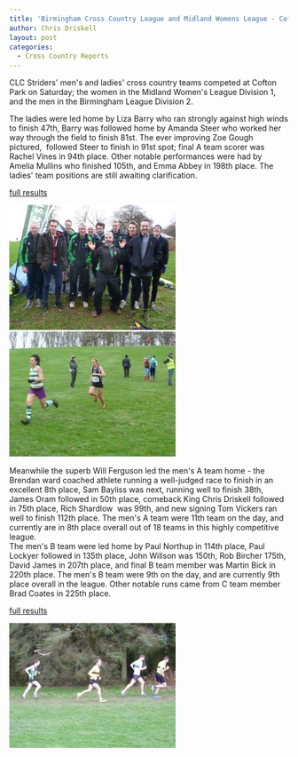 ```yaml
---
title: 'Birmingham Cross Country League and Midland Womens League - Cofton Park 05.12.2015'
author: Chris Driskell
layout: post
categories:
  - Cross Country Reports
---
```


CLC Striders' men's and ladies' cross country teams competed at Cofton Park on Saturday; the women in the Midland Women's League Division 1, and the men in the Birmingham League Division 2.

The ladies were led home by Liza Barry who ran strongly against high winds to finish 47th, Barry was followed home by Amanda Steer who worked her way through the field to finish 81st. The ever improving Zoe Gough pictured,  followed Steer to finish in 91st spot; final A team scorer was Rachel Vines in 94th place. Other notable performances were had by Amelia Mullins who finished 105th, and Emma Abbey in 198th place. The ladies' team positions are still awaiting clarification.

[full results](/images/2015/12/Team-results-Race-2-Overall.pdf)

<img src="/images/2015/12/IMG_0146-300x225.jpg" alt="IMG_0146"  />

<img src="/images/2015/12/IMG_2382-300x225.jpg" alt="IMG_2382"  />

Meanwhile the superb Will Ferguson led the men's A team home - the Brendan ward coached athlete running a well-judged race to finish in an excellent 8th place, Sam Bayliss was next, running well to finish 38th, James Oram followed in 50th place, comeback King Chris Driskell followed in 75th place, Rich Shardlow  was 99th, and new signing Tom Vickers ran well to finish 112th place. The men's A team were 11th team on the day, and currently are in 8th place overall out of 18 teams in this highly competitive league.  
The men's B team were led home by Paul Northup in 114th place, Paul Lockyer followed in 135th place, John Willson was 150th, Rob Bircher 175th, David James in 207th place, and final B team member was Martin Bick in 220th place. The men's B team were 9th on the day, and are currently 9th place overall in the league. Other notable runs came from C team member  Brad Coates in 225th place.

[full results](/images/2015/12/2015-12-05-M2.pdf)

<img src="/images/2015/12/IMG_2384-300x225.jpg" alt="IMG_2384"/>
